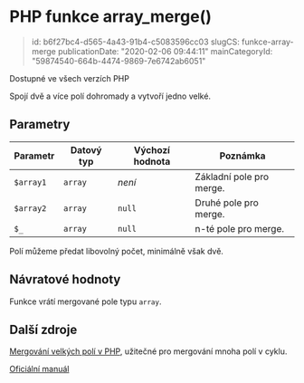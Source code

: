 PHP funkce array_merge()
================================

> id: b6f27bc4-d565-4a43-91b4-c5083596cc03
> slugCS: funkce-array-merge
> publicationDate: "2020-02-06 09:44:11"
> mainCategoryId: "59874540-664b-4474-9869-7e6742ab6051"

Dostupné ve všech verzích PHP

Spojí dvě a více polí dohromady a vytvoří jedno velké.

Parametry
---------

| Parametr  | Datový typ | Výchozí hodnota | Poznámka |
|-----------|------------|-----------------|----------|
| `$array1` | `array`    |  *není*         | Základní pole pro merge. |
| `$array2` | `array`    | `null`          | Druhé pole pro merge. |
| `$_`      | `array`    | `null`          | n-té pole pro merge. |

Polí můžeme předat libovolný počet, minimálně však dvě.

Návratové hodnoty
----------------

Funkce vrátí mergované pole typu `array`.

Další zdroje
------------

<a href="/mergovani-velkeho-pole">Mergování velkých polí v PHP</a>, užitečné pro mergování mnoha polí v cyklu.

[Oficiální manuál](https://php.net/manual/en/function.array-merge.php)

